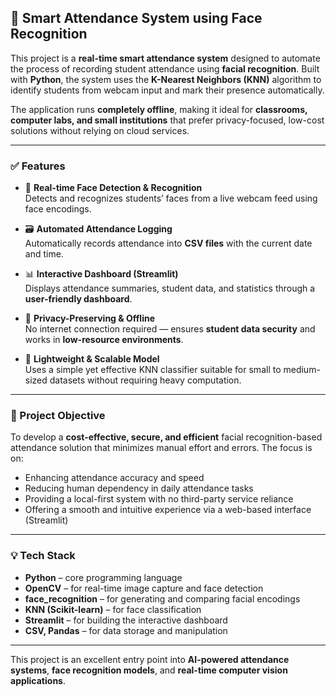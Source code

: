 ## 📸 Smart Attendance System using Face Recognition

This project is a **real-time smart attendance system** designed to automate the process of recording student attendance using **facial recognition**. Built with **Python**, the system uses the **K-Nearest Neighbors (KNN)** algorithm to identify students from webcam input and mark their presence automatically.

The application runs **completely offline**, making it ideal for **classrooms, computer labs, and small institutions** that prefer privacy-focused, low-cost solutions without relying on cloud services.

---

### ✅ Features

- 🎯 **Real-time Face Detection & Recognition**  
  Detects and recognizes students’ faces from a live webcam feed using face encodings.

- 🗃️ **Automated Attendance Logging**  
  Automatically records attendance into **CSV files** with the current date and time.

- 📊 **Interactive Dashboard (Streamlit)**  
  Displays attendance summaries, student data, and statistics through a **user-friendly dashboard**.

- 🔐 **Privacy-Preserving & Offline**  
  No internet connection required — ensures **student data security** and works in **low-resource environments**.

- 🧠 **Lightweight & Scalable Model**  
  Uses a simple yet effective KNN classifier suitable for small to medium-sized datasets without requiring heavy computation.

---

### 🎯 Project Objective

To develop a **cost-effective, secure, and efficient** facial recognition-based attendance solution that minimizes manual effort and errors. The focus is on:
- Enhancing attendance accuracy and speed  
- Reducing human dependency in daily attendance tasks  
- Providing a local-first system with no third-party service reliance  
- Offering a smooth and intuitive experience via a web-based interface (Streamlit)

---

### 💡 Tech Stack
- **Python** – core programming language  
- **OpenCV** – for real-time image capture and face detection  
- **face_recognition** – for generating and comparing facial encodings  
- **KNN (Scikit-learn)** – for face classification  
- **Streamlit** – for building the interactive dashboard  
- **CSV, Pandas** – for data storage and manipulation

---

This project is an excellent entry point into **AI-powered attendance systems**, **face recognition models**, and **real-time computer vision applications**.
